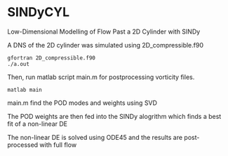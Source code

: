 # SINDyCYL
Low-Dimensional Modelling of Flow Past a 2D Cylinder with SINDy

A DNS of the 2D cylinder was simulated using 2D_compressible.f90
```
gfortran 2D_compressible.f90
./a.out
```

Then, run matlab script main.m for postprocessing vorticity files.
```
matlab main
```

main.m find the POD modes and weights using SVD

The POD weights are then fed into the SINDy alogrithm which finds a best fit of a non-linear DE

The non-linear DE is solved using ODE45 and the results are post-processed with full flow
